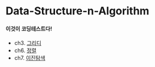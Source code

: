 # Data-Structure-n-Algorithm
#### 이것이 코딩테스트다! 
- ch3. [그리디](https://understood-eoraptor-c26.notion.site/f4a37c7ebda24df3956a5b103ef49a3c?pvs=4)
- ch6. [정렬](https://understood-eoraptor-c26.notion.site/405f8eac166d41e0bf32ce347d1c3602?pvs=4)
- ch7. [이진탐색](https://understood-eoraptor-c26.notion.site/3aba1d1525c94092a3b0a15b50ec73be?pvs=4)
